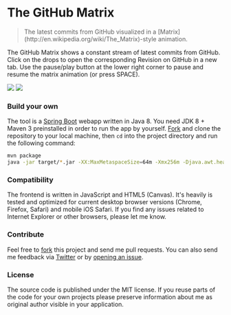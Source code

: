 The GitHub Matrix
====================

<blockquote>The latest commits from GitHub visualized in a [Matrix](http://en.wikipedia.org/wiki/The_Matrix)-style animation.</blockquote>

The GitHub Matrix shows a constant stream of latest commits from GitHub. Click on the drops to open the corresponding Revision on GitHub in a new tab. Use the pause/play button at the lower right corner to pause and resume the matrix animation (or press SPACE).

<img src="http://winterbe.com/image/matrix.png">

<img src="http://winterbe.com/image/matrix-has-you.gif">

### Build your own

The tool is a [Spring Boot](http://projects.spring.io/spring-boot/) webapp written in Java 8. You need JDK 8 + Maven 3 preinstalled in order to run the app by yourself. [Fork](https://github.com/winterbe/github-matrix/fork) and clone the repository to your local machine, then `cd` into the project directory and run the following command:

```bash
mvn package
java -jar target/*.jar -XX:MaxMetaspaceSize=64m -Xmx256m -Djava.awt.headless=true
```

### Compatibility

The frontend is written in JavaScript and HTML5 (Canvas). It's heavily is tested and optimized for current desktop browser versions (Chrome, Firefox, Safari) and mobile iOS Safari. If you find any issues related to Internet Explorer or other browsers, please let me know.

### Contribute

Feel free to [fork](https://github.com/winterbe/github-matrix/fork) this project and send me pull requests. You can also send me feedback via [Twitter](https://twitter.com/benontherun) or by [opening an issue](https://github.com/winterbe/github-matrix/issues).

### License

The source code is published under the MIT license. If you reuse parts of the code for your own projects please preserve information about me as original author visible in your application.
